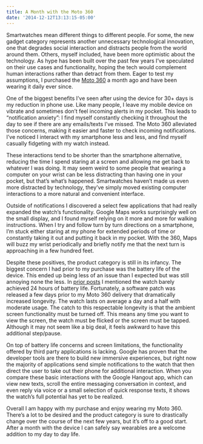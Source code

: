 ```yaml
---
title: A Month with the Moto 360
date: '2014-12-12T13:13:15-05:00'
---
```

Smartwatches mean different things to different people. For some, the new gadget category represents another unnecessary technological innovation, one that degrades social interaction and distracts people from the world around them. Others, myself included, have been more optimistic about the technology. As hype has been built over the past few years I’ve speculated on their use cases and functionality, hoping the tech would complement human interactions rather than detract from them. Eager to test my assumptions, I purchased the [Moto 360](https://www.motorola.com/us/products/moto-360) a month ago and have been wearing it daily ever since. 

One of the biggest benefits I’ve seen after using the device for 30+ days is my reduction in phone use. Like many people, I leave my mobile device on vibrate and sometimes don’t feel incoming alerts in my pocket. This leads to “notification anxiety”: I find myself constantly checking it throughout the day to see if there are any emails/texts I’ve missed. The Moto 360 alleviated those concerns, making it easier and faster to check incoming notifications. I’ve noticed I interact with my smartphone less and less, and find myself casually fidgeting with my watch instead.

These interactions tend to be shorter than the smartphone alternative, reducing the time I spend staring at a screen and allowing me get back to whatever I was doing. It may seem weird to some people that wearing a computer on your wrist can be less distracting than having one in your pocket, but that’s what’s happened. Smartwatches haven’t made us even more distracted by technology, they’ve simply moved existing computer interactions to a more natural and convenient interface.

Outside of notifications I discovered a select few applications that had really expanded the watch’s functionality. Google Maps works surprisingly well on the small display, and I found myself relying on it more and more for walking instructions. When I try and follow turn by turn directions on a smartphone, I’m stuck either staring at my phone for extended periods of time or constantly taking it out and putting it back in my pocket. With the 360, Maps will buzz my wrist periodically and briefly notify me that the next turn is approaching in a few hundred feet.

Despite these positives, the product category is still in its infancy. The biggest concern I had prior to my purchase was the battery life of the device. This ended up being less of an issue than I expected but was still annoying none the less. In [prior posts](http://localhost:8000/blog/posts/2014-09-15-battery-life-hardwares-achilles-heel/) I mentioned the watch barely achieved 24 hours of battery life. Fortunately, a software patch was released a few days prior to my Moto 360 delivery that dramatically increased longevity. The watch lasts on average a day and a half with moderate usage. The catch to this respectable longevity is that the ambient screen functionality must be turned off. This means any time you want to view the screen, the watch must be flicked or the screen must be tapped. Although it may not seem like a big deal, it feels awkward to have this additional step/pause.

On top of battery life concerns and screen limitations, the functionality offered by third party applications is lacking. Google has proven that the developer tools are there to build new immersive experiences, but right now the majority of applications send simple notifications to the watch that then direct the user to take out their phone for additional interaction. When you compare these basic interactions with the Google Hangout app, which can view new texts, scroll the entire messaging conversation in context, and even reply via voice or a small selection of quick response texts, it shows the watch’s full potential has yet to be realized.

Overall I am happy with my purchase and enjoy wearing my Moto 360. There’s a lot to be desired and the product category is sure to drastically change over the course of the next few years, but it’s off to a good start. After a month with the device I can safely say wearables are a welcome addition to my day to day life.
